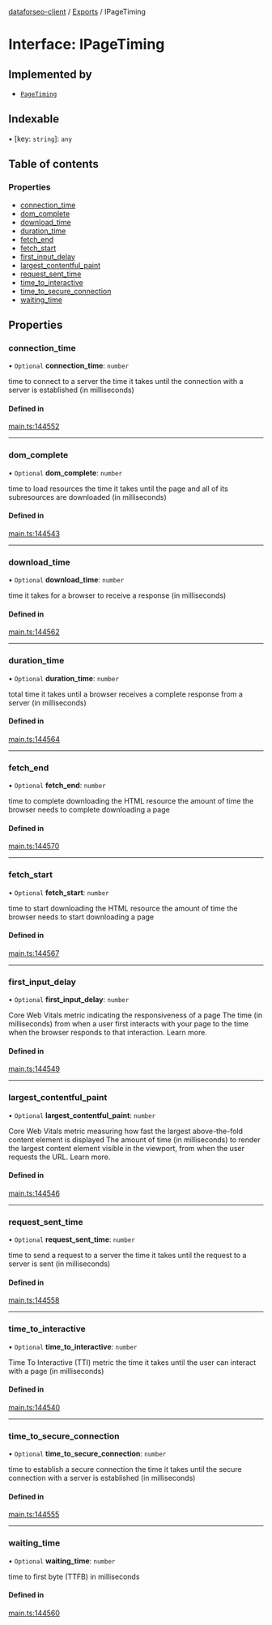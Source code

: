 [dataforseo-client](../README.md) / [Exports](../modules.md) / IPageTiming

# Interface: IPageTiming

## Implemented by

- [`PageTiming`](../classes/PageTiming.md)

## Indexable

▪ [key: `string`]: `any`

## Table of contents

### Properties

- [connection\_time](IPageTiming.md#connection_time)
- [dom\_complete](IPageTiming.md#dom_complete)
- [download\_time](IPageTiming.md#download_time)
- [duration\_time](IPageTiming.md#duration_time)
- [fetch\_end](IPageTiming.md#fetch_end)
- [fetch\_start](IPageTiming.md#fetch_start)
- [first\_input\_delay](IPageTiming.md#first_input_delay)
- [largest\_contentful\_paint](IPageTiming.md#largest_contentful_paint)
- [request\_sent\_time](IPageTiming.md#request_sent_time)
- [time\_to\_interactive](IPageTiming.md#time_to_interactive)
- [time\_to\_secure\_connection](IPageTiming.md#time_to_secure_connection)
- [waiting\_time](IPageTiming.md#waiting_time)

## Properties

### connection\_time

• `Optional` **connection\_time**: `number`

time to connect to a server
the time it takes until the connection with a server is established (in milliseconds)

#### Defined in

[main.ts:144552](https://github.com/dataforseo/TypeScriptClient/blob/7ca1aa4/main.ts#L144552)

___

### dom\_complete

• `Optional` **dom\_complete**: `number`

time to load resources
the time it takes until the page and all of its subresources are downloaded (in milliseconds)

#### Defined in

[main.ts:144543](https://github.com/dataforseo/TypeScriptClient/blob/7ca1aa4/main.ts#L144543)

___

### download\_time

• `Optional` **download\_time**: `number`

time it takes for a browser to receive a response (in milliseconds)

#### Defined in

[main.ts:144562](https://github.com/dataforseo/TypeScriptClient/blob/7ca1aa4/main.ts#L144562)

___

### duration\_time

• `Optional` **duration\_time**: `number`

total time it takes until a browser receives a complete response from a server (in milliseconds)

#### Defined in

[main.ts:144564](https://github.com/dataforseo/TypeScriptClient/blob/7ca1aa4/main.ts#L144564)

___

### fetch\_end

• `Optional` **fetch\_end**: `number`

time to complete downloading the HTML resource
the amount of time the browser needs to complete downloading a page

#### Defined in

[main.ts:144570](https://github.com/dataforseo/TypeScriptClient/blob/7ca1aa4/main.ts#L144570)

___

### fetch\_start

• `Optional` **fetch\_start**: `number`

time to start downloading the HTML resource
the amount of time the browser needs to start downloading a page

#### Defined in

[main.ts:144567](https://github.com/dataforseo/TypeScriptClient/blob/7ca1aa4/main.ts#L144567)

___

### first\_input\_delay

• `Optional` **first\_input\_delay**: `number`

Core Web Vitals metric indicating the responsiveness of a page
The time (in milliseconds) from when a user first interacts with your page to the time when the browser responds to that interaction. Learn more.

#### Defined in

[main.ts:144549](https://github.com/dataforseo/TypeScriptClient/blob/7ca1aa4/main.ts#L144549)

___

### largest\_contentful\_paint

• `Optional` **largest\_contentful\_paint**: `number`

Core Web Vitals metric measuring how fast the largest above-the-fold content element is displayed
The amount of time (in milliseconds) to render the largest content element visible in the viewport, from when the user requests the URL. Learn more.

#### Defined in

[main.ts:144546](https://github.com/dataforseo/TypeScriptClient/blob/7ca1aa4/main.ts#L144546)

___

### request\_sent\_time

• `Optional` **request\_sent\_time**: `number`

time to send a request to a server
the time it takes until the request to a server is sent (in milliseconds)

#### Defined in

[main.ts:144558](https://github.com/dataforseo/TypeScriptClient/blob/7ca1aa4/main.ts#L144558)

___

### time\_to\_interactive

• `Optional` **time\_to\_interactive**: `number`

Time To Interactive (TTI) metric
the time it takes until the user can interact with a page (in milliseconds)

#### Defined in

[main.ts:144540](https://github.com/dataforseo/TypeScriptClient/blob/7ca1aa4/main.ts#L144540)

___

### time\_to\_secure\_connection

• `Optional` **time\_to\_secure\_connection**: `number`

time to establish a secure connection
the time it takes until the secure connection with a server is established (in milliseconds)

#### Defined in

[main.ts:144555](https://github.com/dataforseo/TypeScriptClient/blob/7ca1aa4/main.ts#L144555)

___

### waiting\_time

• `Optional` **waiting\_time**: `number`

time to first byte (TTFB) in milliseconds

#### Defined in

[main.ts:144560](https://github.com/dataforseo/TypeScriptClient/blob/7ca1aa4/main.ts#L144560)
